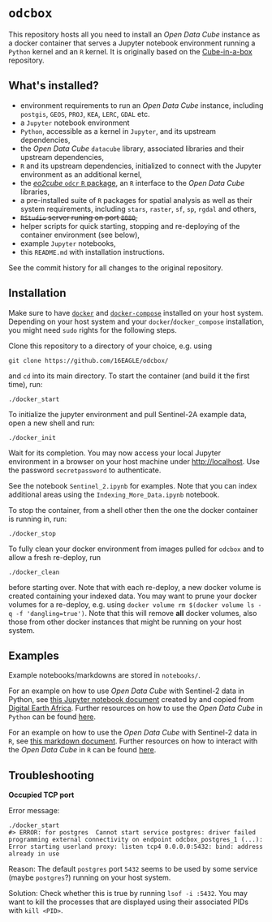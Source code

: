 # `odcbox`

This repository hosts all you need to install an *Open Data Cube* instance as a docker container that serves a Jupyter notebook environment running a `Python` kernel and an `R` kernel. It is originally based on the [Cube-in-a-box](https://github.com/opendatacube/cube-in-a-box) repository. 

## What's installed?

* environment requirements to run an *Open Data Cube* instance, including `postgis`, `GEOS`, `PROJ`, `KEA`, `LERC`, `GDAL` etc.
* a `Jupyter` notebook environment
* `Python`, accessible as a kernel in `Jupyter`, and its upstream dependencies,
* the *Open Data Cube* `datacube` library, associated libraries and their upstream dependencies,
* `R` and its upstream dependencies, initialized to connect with the Jupyter environment as an additional kernel,
* the [*eo2cube* `odcr` `R` package](https://github.com/eo2cube/odcr), an `R` interface to the *Open Data Cube* libraries,
* a pre-installed suite of `R` packages for spatial analysis as well as their system requirements, including `stars`, `raster`, `sf`, `sp`, `rgdal` and others,
* ~~`RStudio` server runing on port `8080`,~~
* helper scripts for quick starting, stopping and re-deploying of the container environment (see below),
* example `Jupyter` notebooks,
* this `README.md` with installation instructions.

See the commit history for all changes to the original repository.

## Installation

Make sure to have [`docker`](https://docs.docker.com/engine/install/ubuntu/#install-using-the-repository) and [`docker-compose`](https://docs.docker.com/compose/install/#install-compose-on-linux-systems) installed on your host system. Depending on your host system and your `docker`/`docker_compose` installation, you might need `sudo` rights for the following steps.

Clone this repository to a directory of your choice, e.g. using

```
git clone https://github.com/16EAGLE/odcbox/
```

and `cd` into its main directory. To start the container (and build it the first time), run:

```
./docker_start
```

To initialize the jupyter environment and pull Sentinel-2A example data, open a new shell and run:

```
./docker_init
```

Wait for its completion. You may now access your local Jupyter environment in a browser on your host machine under [http://localhost](http://localhost). Use the password `secretpassword` to authenticate.

See the notebook `Sentinel_2.ipynb` for examples. Note that you can index additional areas using the `Indexing_More_Data.ipynb` notebook.

To stop the container, from a shell other then the one the docker container is running in, run:

```
./docker_stop
```

To fully clean your docker environment from images pulled for `odcbox` and to allow a fresh re-deploy, run

```
./docker_clean
```

before starting over. Note that with each re-deploy, a new docker volume is created containing your indexed data. You may want to prune your docker volumes for a re-deploy, e.g. using `docker volume rm $(docker volume ls -q -f 'dangling=true')`. Note that this will remove **all** docker volumes, also those from other docker instances that might be running on your host system.


## Examples

Example notebooks/markdowns are stored in `notebooks/`.

For an example on how to use *Open Data Cube* with Sentinel-2 data in Python, see [this Jupyter notebook document](https://github.com/eo2cube/odcbox/blob/master/notebooks/python_s2_odc_example.ipynb) created by and copied from [Digital Earth Africa](https://github.com/digitalearthafrica/deafrica-sandbox-notebooks). Further resources on how to use the *Open Data Cube* in `Python` can be found [here](https://datacube-core.readthedocs.io/en/latest/).

For an example on how to use the *Open Data Cube* with Sentinel-2 data in `R`, see [this markdown document](https://github.com/eo2cube/odcbox/blob/master/notebooks/r_s2_odc_example.md). Further resources on how to interact with the *Open Data Cube* in `R` can be found [here](https://eo2cube.github.io/odcr).


## Troubleshooting

**Occupied TCP port**

Error message:

```
./docker_start
#> ERROR: for postgres  Cannot start service postgres: driver failed programming external connectivity on endpoint odcbox_postgres_1 (...): Error starting userland proxy: listen tcp4 0.0.0.0:5432: bind: address already in use
```

Reason: The default `postgres` port `5432` seems to be used by some service (maybe `postgres`?) running on your host system.

Solution: Check whether this is true by running `lsof -i :5432`. You may want to kill the processes that are displayed using their associated PIDs with `kill <PID>`.


